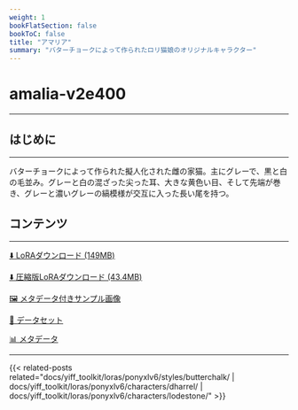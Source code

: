 ```yaml
---
weight: 1
bookFlatSection: false
bookToC: false
title: "アマリア"
summary: "バターチョークによって作られたロリ猫娘のオリジナルキャラクター"
---
```


<!--markdownlint-disable MD025 MD033 -->

# amalia-v2e400

---

## はじめに

---

バターチョークによって作られた擬人化された雌の家猫。主にグレーで、黒と白の毛並み。グレーと白の混ざった尖った耳、大きな黄色い目、そして先端が巻き、グレーと濃いグレーの縞模様が交互に入った長い尾を持つ。

## コンテンツ

---

[⬇️ LoRAダウンロード (149MB)](https://huggingface.co/k4d3/yiff_toolkit/resolve/main/ponyxl_loras/amalia-v2e400.safetensors?download=true)

[⬇️ 圧縮版LoRAダウンロード (43.4MB)](https://huggingface.co/k4d3/yiff_toolkit/resolve/main/ponyxl_loras_shrunk_2/amalia-v2e400_frockpt1_th-3.55.safetensors?download=true)

[🖼️ メタデータ付きサンプル画像](https://huggingface.co/k4d3/yiff_toolkit/tree/main/static/{})

[📐 データセット](<https://huggingface.co/datasets/k4d3/furry/tree/main/amalia_(claralaine)>)

[📊 メタデータ](https://huggingface.co/k4d3/yiff_toolkit/raw/main/ponyxl_loras/amalia-v2e400.json)

---

<!--
HUGO_SEARCH_EXCLUDE_START
-->
{{< related-posts related="docs/yiff_toolkit/loras/ponyxlv6/styles/butterchalk/ | docs/yiff_toolkit/loras/ponyxlv6/characters/dharrel/ | docs/yiff_toolkit/loras/ponyxlv6/characters/lodestone/" >}}
<!--
HUGO_SEARCH_EXCLUDE_END
-->
